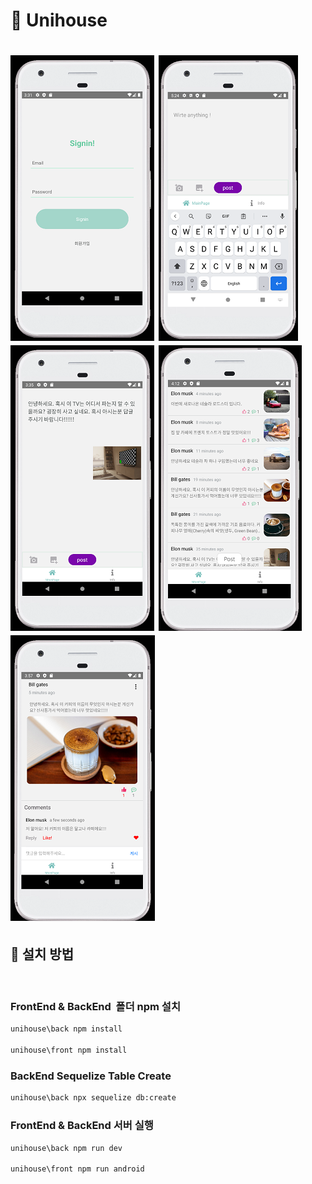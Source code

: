 # 🌯 Unihouse

# ![Unihouse](./front/uploads/signin%20-%20copy230.png) ![Unihouse](./front/uploads/post2%20copy457%20-.png) ![Unihouse](./front/uploads/post%20-copy457.png) ![Unihouse](./front/uploads/postlist%20-copy457.png) ![Unihouse](./front/uploads/explain%20-copy457.png)

## 📜 설치 방법

</br>

### FrontEnd & BackEnd &nbsp;폴더 npm 설치

```sh
unihouse\back npm install

unihouse\front npm install
```

### BackEnd Sequelize Table Create

```sh
unihouse\back npx sequelize db:create
```

### FrontEnd & BackEnd 서버 실행

```sh
unihouse\back npm run dev

unihouse\front npm run android
```

</br>
